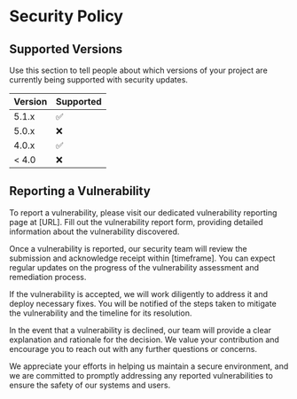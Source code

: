 # Security Policy

## Supported Versions

Use this section to tell people about which versions of your project are
currently being supported with security updates.

| Version | Supported          |
| ------- | ------------------ |
| 5.1.x   | :white_check_mark: |
| 5.0.x   | :x:                |
| 4.0.x   | :white_check_mark: |
| < 4.0   | :x:                |

## Reporting a Vulnerability

To report a vulnerability, please visit our dedicated vulnerability reporting page at [URL]. Fill out the vulnerability report form, providing detailed information about the vulnerability discovered.

Once a vulnerability is reported, our security team will review the submission and acknowledge receipt within [timeframe]. You can expect regular updates on the progress of the vulnerability assessment and remediation process.

If the vulnerability is accepted, we will work diligently to address it and deploy necessary fixes. You will be notified of the steps taken to mitigate the vulnerability and the timeline for its resolution.

In the event that a vulnerability is declined, our team will provide a clear explanation and rationale for the decision. We value your contribution and encourage you to reach out with any further questions or concerns.

We appreciate your efforts in helping us maintain a secure environment, and we are committed to promptly addressing any reported vulnerabilities to ensure the safety of our systems and users.







